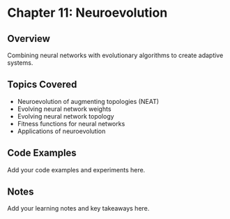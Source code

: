 # Chapter 11: Neuroevolution

## Overview
Combining neural networks with evolutionary algorithms to create adaptive systems.

## Topics Covered
- Neuroevolution of augmenting topologies (NEAT)
- Evolving neural network weights
- Evolving neural network topology
- Fitness functions for neural networks
- Applications of neuroevolution

## Code Examples
Add your code examples and experiments here.

## Notes
Add your learning notes and key takeaways here.
